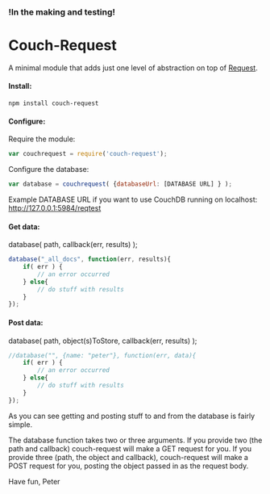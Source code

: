 ### !In the making and testing!

# Couch-Request
A minimal module that adds just one level of abstraction on top of [Request](https://github.com/mikeal/request).

#### Install:
`npm install couch-request`

#### Configure:

Require the module:
````javascript
var couchrequest = require('couch-request');
````

Configure the database:
````javascript
var database = couchrequest( {databaseUrl: [DATABASE URL] } );
````
Example DATABASE URL if you want to use CouchDB running on localhost: http://127.0.0.1:5984/reqtest


#### Get data:
database( path, callback(err, results) );
````javascript
database("_all_docs", function(err, results){
	if( err ) {
		// an error occurred
	} else{
		// do stuff with results
	}
});
````

#### Post data:
database( path, object(s)ToStore, callback(err, results) );
````javascript
//database("", {name: "peter"}, function(err, data){
	if( err ) {
		// an error occurred
	} else{
		// do stuff with results
	}
});
````


As you can see getting and posting stuff to and from the database is fairly simple.

The database function takes two or three arguments. If you provide two (the path and callback) couch-request will make a GET request for you. If you provide three (path, the object and callback), couch-request will make a POST request for you, posting the object passed in as the request body.


Have fun,
Peter